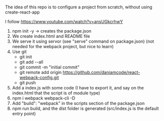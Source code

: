 The idea of this repo is to configure a project from scratch, without using create-react-app

I follow https://www.youtube.com/watch?v=ansUGkcrhwY

1. npm init -y -> creates the package.json
2. We create index.html and README file
3. We serve it using servor (see "serve" command on package.json) (not needed for the webpack project, but nice to learn)
4. Use git
    - git init
    - git add --all
    - git commit -m "initial commit"
    - git remote add origin https://github.com/daniamcode/react-webpack-config.git
    - git push
5. Add a index.js with some code (I have to export it, and say on the index.html that the script is of module type)   
6. npm i webpack webpack-cli -D
7. Add "build": "webpack" in the scripts section of the package.json
8. npm run build, and the dist folder is generated (src/index.js is the default entry point)